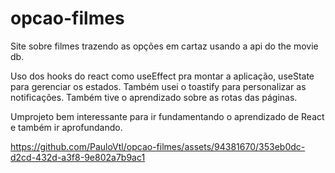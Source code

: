 # opcao-filmes
Site sobre filmes trazendo as opções em cartaz usando a api do the movie db.

Uso dos hooks do react como useEffect pra montar a aplicação, useState para gerenciar os estados. Também usei o toastify para personalizar as notificações.
Também tive o aprendizado sobre as rotas das páginas. 

Umprojeto bem interessante para ir fundamentando o aprendizado de React e também ir aprofundando.




https://github.com/PauloVtl/opcao-filmes/assets/94381670/353eb0dc-d2cd-432d-a3f8-9e802a7b9ac1

